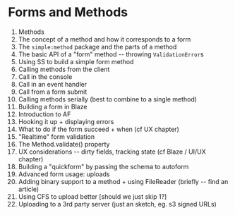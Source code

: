 # Forms and Methods

1. Methods
  1. The concept of a method and how it corresponds to a form
  2. The `simple:method` package and the parts of a method
  3. The basic API of a "form" method -- throwing `ValidationError`s
  4. Using SS to build a simple form method
2. Calling methods from the client
  1. Call in the console
  2. Call in an event handler
  3. Call from a form submit
  4. Calling methods serially (best to combine to a single method)
3. Building a form in Blaze
  1. Introduction to AF
  2. Hooking it up + displaying errors
  3. What to do if the form succeed + when (cf UX chapter)
4. "Realtime" form validation
  1. The Method.validate() property
  2. UX considerations -- dirty fields, tracking state (cf Blaze / UI/UX chapter)
5. Building a "quickform" by passing the schema to autoform
6. Advanced form usage: uploads
  1. Adding binary support to a method + using FileReader (briefly -- find an article)
  2. Using CFS to upload better [should we just skip 1?]
  3. Uploading to a 3rd party server (just an sketch, eg. s3 signed URLs)